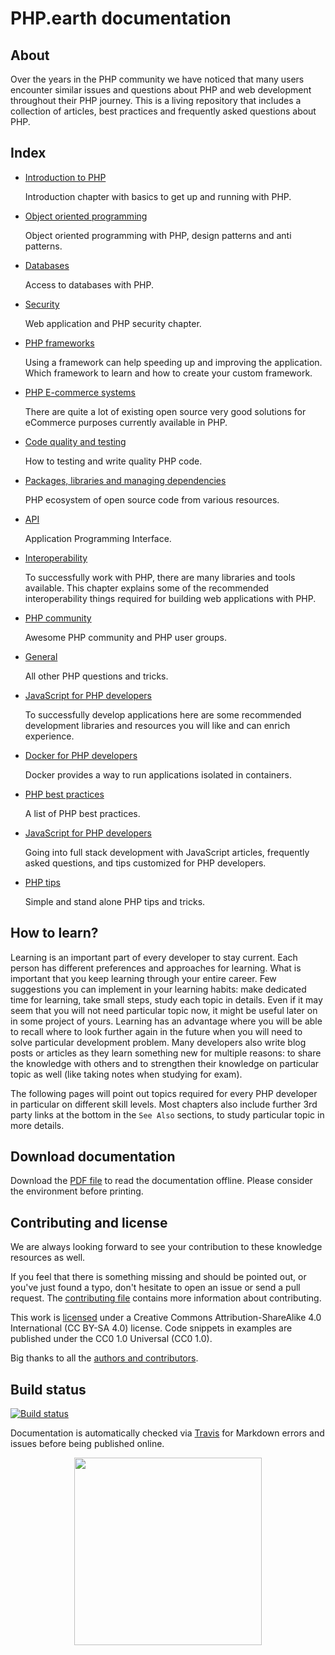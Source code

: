 # PHP.earth documentation

## About

Over the years in the PHP community we have noticed that many users encounter
similar issues and questions about PHP and web development throughout their PHP
journey. This is a living repository that includes a collection of articles, best
practices and frequently asked questions about PHP.

## Index

* [Introduction to PHP](/intro)

  Introduction chapter with basics to get up and running with PHP.

* [Object oriented programming](/oop)

  Object oriented programming with PHP, design patterns and anti patterns.

* [Databases](/databases)

  Access to databases with PHP.

* [Security](/security)

  Web application and PHP security chapter.

* [PHP frameworks](/frameworks)

  Using a framework can help speeding up and improving the application. Which
  framework to learn and how to create your custom framework.

* [PHP E-commerce systems](/ecommerce)

  There are quite a lot of existing open source very good solutions for eCommerce
  purposes currently available in PHP.

* [Code quality and testing](/quality)

  How to testing and write quality PHP code.

* [Packages, libraries and managing dependencies](/packages)

  PHP ecosystem of open source code from various resources.

* [API](/api)

  Application Programming Interface.

* [Interoperability](/interop)

  To successfully work with PHP, there are many libraries and tools available.
  This chapter explains some of the recommended interoperability things required
  for building web applications with PHP.

* [PHP community](/community)

  Awesome PHP community and PHP user groups.

* [General](/general)

  All other PHP questions and tricks.

* [JavaScript for PHP developers](/js)

  To successfully develop applications here are some recommended development
  libraries and resources you will like and can enrich experience.

* [Docker for PHP developers](/docker)

  Docker provides a way to run applications isolated in containers.

* [PHP best practices](/best-practices)

  A list of PHP best practices.

* [JavaScript for PHP developers](/js)

  Going into full stack development with JavaScript articles, frequently asked
  questions, and tips customized for PHP developers.

* [PHP tips](/tips)

  Simple and stand alone PHP tips and tricks.

## How to learn?

Learning is an important part of every developer to stay current. Each person has
different preferences and approaches for learning. What is important that you
keep learning through your entire career. Few suggestions you can implement in
your learning habits: make dedicated time for learning, take small steps, study
each topic in details. Even if it may seem that you will not need particular topic
now, it might be useful later on in some project of yours. Learning has an
advantage where you will be able to recall where to look further again in the
future when you will need to solve particular development problem. Many developers
also write blog posts or articles as they learn something new for multiple reasons:
to share the knowledge with others and to strengthen their knowledge on particular
topic as well (like taking notes when studying for exam).

The following pages will point out topics required for every PHP developer in
particular on different skill levels. Most chapters also include further 3rd
party links at the bottom in the `See Also` sections, to study particular topic
in more details.

## Download documentation

Download the [PDF file](https://php.earth/php-earth.pdf) to read the documentation
offline. Please consider the environment before printing.

## Contributing and license

We are always looking forward to see your contribution to these knowledge resources
as well.

If you feel that there is something missing and should be pointed out, or you've
just found a typo, don't hesitate to open an issue or send a pull request. The
[contributing file](https://github.com/php-earth/docs/blob/master/.github/CONTRIBUTING.md)
contains more information about contributing.

This work is [licensed](https://github.com/php-earth/docs/blob/master/LICENSE)
under a Creative Commons Attribution-ShareAlike 4.0 International (CC BY-SA 4.0)
license. Code snippets in examples are published under the CC0 1.0 Universal
(CC0 1.0).

Big thanks to all the [authors and contributors](https://php.earth/contributors).

## Build status

[![Build status](https://img.shields.io/travis/php-earth/docs.svg?style=plastic)](https://travis-ci.org/php-earth/docs)

Documentation is automatically checked via [Travis](https://travis-ci.org/php-earth/docs)
for Markdown errors and issues before being published online.

<div align="center">
  <img src="https://cdn.rawgit.com/php-earth/logo/master/svg/indigo.svg" width="300">
</div>
